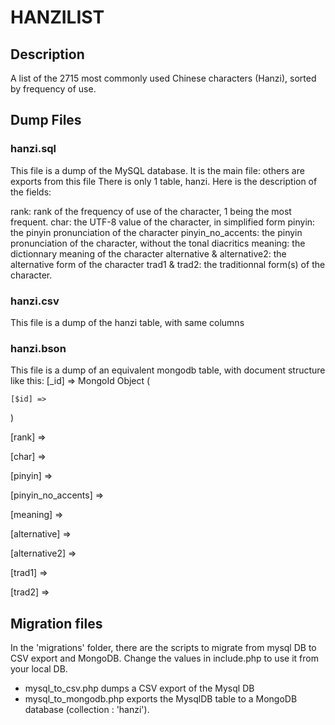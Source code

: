 HANZILIST
=========

Description
-----------
A list of the 2715 most commonly used Chinese characters (Hanzi), sorted by frequency of use.

Dump Files
----------

### hanzi.sql 

This file is a dump of the MySQL database. It is the main file: others are exports from this file
There is only 1 table, hanzi. Here is the description of the fields:

rank: rank of the frequency of use of the character, 1 being the most frequent.
char: the UTF-8 value of the character, in simplified  form
pinyin: the pinyin pronunciation of the character
pinyin_no_accents: the pinyin pronunciation of the character, without the tonal diacritics
meaning: the dictionnary meaning of the character
alternative & alternative2: the alternative form of the character
trad1 & trad2: the traditionnal form(s) of the character.

### hanzi.csv 
This file is a dump of the hanzi table, with same columns

### hanzi.bson
This file is a dump of an equivalent mongodb table, with document structure like this:
[_id] => MongoId Object (

    [$id] => 
    
)

[rank] => 

[char] => 

[pinyin] => 

[pinyin_no_accents] => 

[meaning] => 

[alternative] => 

[alternative2] => 

[trad1] => 

[trad2] => 


Migration files
---------------

In the 'migrations' folder, there are the scripts to migrate from mysql DB to CSV export and MongoDB. 
Change the values in include.php to use it from your local DB.

* mysql_to_csv.php dumps a CSV export of the Mysql DB
* mysql_to_mongodb.php exports the MysqlDB table to a MongoDB database (collection : 'hanzi').